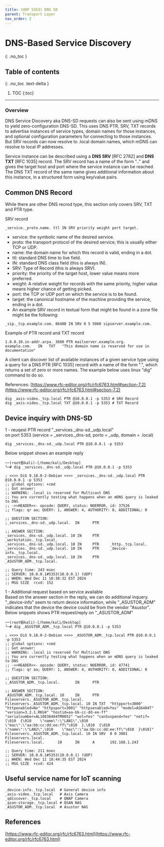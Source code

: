 ```yaml
---
title: (UDP 5353) DNS SD
parent: Transport Layer
nav_order: 2
---
```


# DNS-Based Service Discovery
{: .no_toc }

## Table of contents
{: .no_toc .text-delta }

1. TOC
{:toc}

---

### Overview
DNS Service Discovery aka DNS-SD requests can also be sent using mDNS to yield zero-configuration DNS-SD. This uses DNS PTR, SRV, TXT records to advertise instances of service types, domain names for those instances, and optional configuration parameters for connecting to those instances. But SRV records can now resolve to .local domain names, which mDNS can resolve to local IP addresses.<br>

Service instance can be described using a <b>DNS SRV</b> [RFC 2782] and <b>DNS TXT</b> [RFC 1035] record. The SRV record has a name of the form "<Instance>.<Service>.<Domain>" and gives the target host and port where the service instance can be reached. The DNS TXT record of the same name gives additional information about this instance, in a structured form using key/value pairs.<br>

## Common DNS Record
While there are other DNS recrod type, this section only covers SRV, TXT and PTR type.<br>

SRV record
```
_service._proto.name. ttl IN SRV priority weight port target.
```
- service: the symbolic name of the desired service.
- proto: the transport protocol of the desired service; this is usually either TCP or UDP.
- name: the domain name for which this record is valid, ending in a dot.
- ttl: standard DNS time to live field.
- IN: standard DNS class field (this is always IN).
- SRV: Type of Record (this is always SRV).
- priority: the priority of the target host, lower value means more preferred.
- weight: A relative weight for records with the same priority, higher value means higher chance of getting picked.
- port: the TCP or UDP port on which the service is to be found.
- target: the canonical hostname of the machine providing the service, ending in a dot.
- An example SRV record in textual form that might be found in a zone file might be the following:

```
_sip._tcp.example.com. 86400 IN SRV 0 5 5060 sipserver.example.com.
```

Example of PTR record and TXT record
```
1.0.0.10.in-addr.arpa. 3600 PTR mailserver.example.org.
example.com.   IN   TXT   "This domain name is reserved for use in documentation"
```

A client can discover list of available instances of a given service type using a query for a DNS PTR [RFC 1035] record with a name of the form "<Service>.<Domain>", which returns a set of zero or more names. The example below uses linux "dig" command to do so.<br>

References: [https://www.rfc-editor.org/rfc/rfc6763.html#section-7.2](https://www.rfc-editor.org/rfc/rfc6763.html#section-7.2)

```
dig _axis-video._tcp.local PTR @10.0.0.1 -p 5353 # SRV Record
dig _axis-video._tcp.local TXT @10.0.0.1 -p 5353 # TXT Record
```

## Device inquiry with DNS-SD

1 - reuqest PTR record "_services._dns-sd._udp.local"<br>
on port 5353 (service = _services._dns-sd, porto = _udp, domain = .local)
```
dig _services._dns-sd._udp.local PTR @10.0.0.1 -p 5353 
```

Below snippet shows an example reply

```
──(root㉿kali)-[/home/kali/Desktop]
└─# dig _services._dns-sd._udp.local PTR @10.0.0.1 -p 5353 

; <<>> DiG 9.18.0-2-Debian <<>> _services._dns-sd._udp.local PTR @10.0.0.1 -p 5353
;; global options: +cmd
;; Got answer:
;; WARNING: .local is reserved for Multicast DNS
;; You are currently testing what happens when an mDNS query is leaked to DNS
;; ->>HEADER<<- opcode: QUERY, status: NOERROR, id: 37526
;; flags: qr aa; QUERY: 1, ANSWER: 4, AUTHORITY: 0, ADDITIONAL: 0

;; QUESTION SECTION:
;_services._dns-sd._udp.local.  IN      PTR

;; ANSWER SECTION:
_services._dns-sd._udp.local. 10 IN     PTR     _workstation._tcp.local.
_services._dns-sd._udp.local. 10 IN     PTR     _http._tcp.local.
_services._dns-sd._udp.local. 10 IN     PTR     _device-info._tcp.local.
_services._dns-sd._udp.local. 10 IN     PTR     _ASUSTOR_ADM._tcp.local.

;; Query time: 243 msec
;; SERVER: 10.0.0.1#5353(10.0.0.1) (UDP)
;; WHEN: Wed Dec 11 18:38:32 EST 2024
;; MSG SIZE  rcvd: 152
```

1 - Additional request based on service available<br>
Based on the answer section in the reply, we can do additional inquery. "_device-info" seem to return device information, while "_ASUSTOR_ADM" indicates that the device the device could be from the vendor "Asustor". Below snippets shows PTR request/reply on "_ASUSTOR_ADM"

```
──(root㉿kali)-[/home/kali/Desktop]
└─# dig _ASUSTOR_ADM._tcp.local PTR @10.0.0.1 -p 5353

; <<>> DiG 9.18.0-2-Debian <<>> _ASUSTOR_ADM._tcp.local PTR @10.0.0.1 -p 5353
;; global options: +cmd
;; Got answer:
;; WARNING: .local is reserved for Multicast DNS
;; You are currently testing what happens when an mDNS query is leaked to DNS
;; ->>HEADER<<- opcode: QUERY, status: NOERROR, id: 47741
;; flags: qr aa; QUERY: 1, ANSWER: 4, AUTHORITY: 0, ADDITIONAL: 0

;; QUESTION SECTION:
;_ASUSTOR_ADM._tcp.local.       IN      PTR

;; ANSWER SECTION:
_ASUSTOR_ADM._tcp.local. 10     IN      PTR     Fileservers._ASUSTOR_ADM._tcp.local.
Fileservers._ASUSTOR_ADM._tcp.local. 10 IN TXT  "httpport=3000" "httpenabled=No" "httpsport=3001" "httpsenabled=Yes" "model=AS6404T" "version=3.2.1.RKU4" "hostid=aa-bb-cc-dd-ee-ff" "serialnumber=AL18036404TM0052" "wol=Yes" "canSuspend=Yes" "netif=[\010  {\010    \"name\":\"LAN1\",\010    \"mac\":\"aa:bb:cc:dd:ee:ff\"\010  },\010  {\010    \"name\":\"LAN2\",\010    \"mac\":\"aa:bb:cc:dd:ee:ff\"\010  }\010]"
Fileservers._ASUSTOR_ADM._tcp.local. 10 IN SRV  0 0 3001 Fileservers.local.
Fileservers.local.      10      IN      A       192.168.1.243

;; Query time: 211 msec
;; SERVER: 10.0.0.1#5353(10.0.0.1) (UDP)
;; WHEN: Wed Dec 11 18:44:35 EST 2024
;; MSG SIZE  rcvd: 424

```

## Useful service name for IoT scanning
```
_device-info._tcp.local  # General device info
_axis-video._tcp.local   # Axis Camera
_qdiscover._tcp.local    # QNAP Camera
_qsan-storage._tcp.local # QSAN NAS
_ASUSTOR_ADM._tcp.local  # Asustor NAS
```

## References
[https://www.rfc-editor.org/rfc/rfc6763.html](https://www.rfc-editor.org/rfc/rfc6763.html)